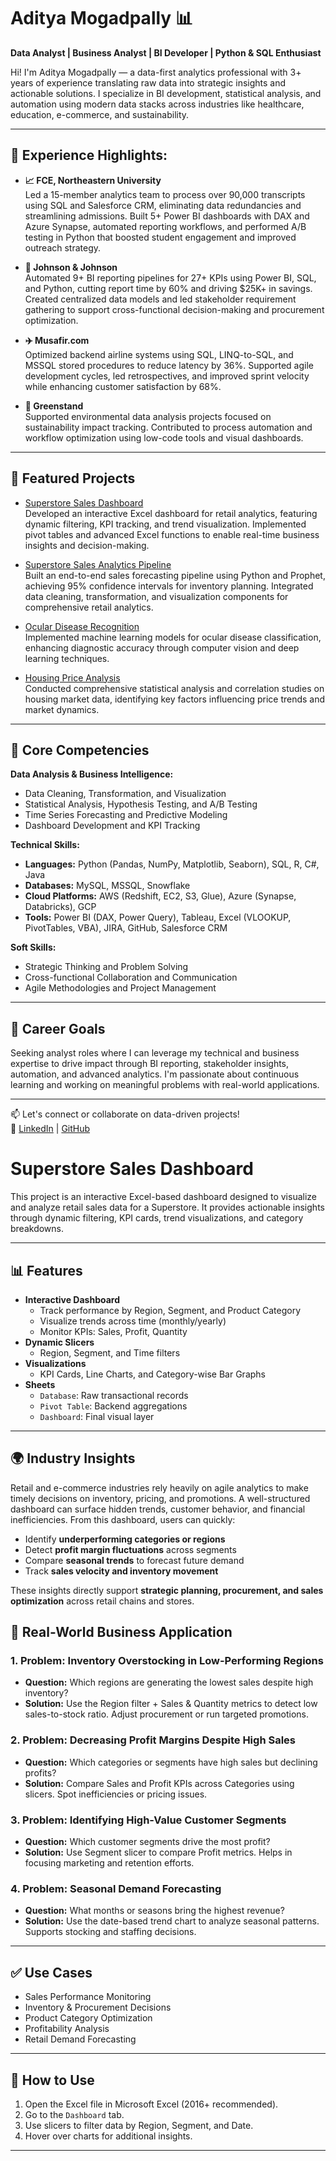 # Aditya Mogadpally 📊
**Data Analyst | Business Analyst | BI Developer | Python & SQL Enthusiast**

Hi! I'm Aditya Mogadpally — a data-first analytics professional with 3+ years of experience translating raw data into strategic insights and actionable solutions. I specialize in BI development, statistical analysis, and automation using modern data stacks across industries like healthcare, education, e-commerce, and sustainability.

---

## 💼 Experience Highlights:

- **📈 FCE, Northeastern University**  
  Led a 15-member analytics team to process over 90,000 transcripts using SQL and Salesforce CRM, eliminating data redundancies and streamlining admissions. Built 5+ Power BI dashboards with DAX and Azure Synapse, automated reporting workflows, and performed A/B testing in Python that boosted student engagement and improved outreach strategy.

- **🏥 Johnson & Johnson**  
  Automated 9+ BI reporting pipelines for 27+ KPIs using Power BI, SQL, and Python, cutting report time by 60% and driving $25K+ in savings. Created centralized data models and led stakeholder requirement gathering to support cross-functional decision-making and procurement optimization.

- **✈️ Musafir.com**  
  Optimized backend airline systems using SQL, LINQ-to-SQL, and MSSQL stored procedures to reduce latency by 36%. Supported agile development cycles, led retrospectives, and improved sprint velocity while enhancing customer satisfaction by 68%.

- **🌱 Greenstand**  
  Supported environmental data analysis projects focused on sustainability impact tracking. Contributed to process automation and workflow optimization using low-code tools and visual dashboards.

---

## 📂 Featured Projects

- [Superstore Sales Dashboard](https://github.com/AdityaMO3001/Superstore_dashboard_excel)  
  Developed an interactive Excel dashboard for retail analytics, featuring dynamic filtering, KPI tracking, and trend visualization. Implemented pivot tables and advanced Excel functions to enable real-time business insights and decision-making.

- [Superstore Sales Analytics Pipeline](https://github.com/AdityaMO3001/superstore-sales-analytics-pipeline)  
  Built an end-to-end sales forecasting pipeline using Python and Prophet, achieving 95% confidence intervals for inventory planning. Integrated data cleaning, transformation, and visualization components for comprehensive retail analytics.

- [Ocular Disease Recognition](https://github.com/AdityaMO3001/ocular_disease_recognition)  
  Implemented machine learning models for ocular disease classification, enhancing diagnostic accuracy through computer vision and deep learning techniques.

- [Housing Price Analysis](https://github.com/AdityaMO3001/housingPriceStatisticalandCorrelationAnalysis)  
  Conducted comprehensive statistical analysis and correlation studies on housing market data, identifying key factors influencing price trends and market dynamics.

---

## 🧠 Core Competencies

**Data Analysis & Business Intelligence:**
- Data Cleaning, Transformation, and Visualization
- Statistical Analysis, Hypothesis Testing, and A/B Testing
- Time Series Forecasting and Predictive Modeling
- Dashboard Development and KPI Tracking

**Technical Skills:**
- **Languages:** Python (Pandas, NumPy, Matplotlib, Seaborn), SQL, R, C#, Java
- **Databases:** MySQL, MSSQL, Snowflake
- **Cloud Platforms:** AWS (Redshift, EC2, S3, Glue), Azure (Synapse, Databricks), GCP
- **Tools:** Power BI (DAX, Power Query), Tableau, Excel (VLOOKUP, PivotTables, VBA), JIRA, GitHub, Salesforce CRM

**Soft Skills:**
- Strategic Thinking and Problem Solving
- Cross-functional Collaboration and Communication
- Agile Methodologies and Project Management

---

## 🎯 Career Goals

Seeking analyst roles where I can leverage my technical and business expertise to drive impact through BI reporting, stakeholder insights, automation, and advanced analytics. I'm passionate about continuous learning and working on meaningful problems with real-world applications.

---

📫 Let's connect or collaborate on data-driven projects!  
🔗 [LinkedIn](https://www.linkedin.com/in/adityamogadpally/) | [GitHub](https://github.com/AdityaMO3001)

# Superstore Sales Dashboard

This project is an interactive Excel-based dashboard designed to visualize and analyze retail sales data for a Superstore. It provides actionable insights through dynamic filtering, KPI cards, trend visualizations, and category breakdowns.

---

## 📊 Features

- **Interactive Dashboard**
  - Track performance by Region, Segment, and Product Category
  - Visualize trends across time (monthly/yearly)
  - Monitor KPIs: Sales, Profit, Quantity
- **Dynamic Slicers**
  - Region, Segment, and Time filters
- **Visualizations**
  - KPI Cards, Line Charts, and Category-wise Bar Graphs
- **Sheets**
  - `Database`: Raw transactional records
  - `Pivot Table`: Backend aggregations
  - `Dashboard`: Final visual layer

---

## 🌍 Industry Insights

Retail and e-commerce industries rely heavily on agile analytics to make timely decisions on inventory, pricing, and promotions. A well-structured dashboard can surface hidden trends, customer behavior, and financial inefficiencies. From this dashboard, users can quickly:

- Identify **underperforming categories or regions**
- Detect **profit margin fluctuations** across segments
- Compare **seasonal trends** to forecast future demand
- Track **sales velocity and inventory movement**

These insights directly support **strategic planning, procurement, and sales optimization** across retail chains and stores.


## 💼 Real-World Business Application

### 1. **Problem: Inventory Overstocking in Low-Performing Regions**
   - **Question:** Which regions are generating the lowest sales despite high inventory?
   - **Solution:** Use the Region filter + Sales & Quantity metrics to detect low sales-to-stock ratio. Adjust procurement or run targeted promotions.

### 2. **Problem: Decreasing Profit Margins Despite High Sales**
   - **Question:** Which categories or segments have high sales but declining profits?
   - **Solution:** Compare Sales and Profit KPIs across Categories using slicers. Spot inefficiencies or pricing issues.

### 3. **Problem: Identifying High-Value Customer Segments**
   - **Question:** Which customer segments drive the most profit?
   - **Solution:** Use Segment slicer to compare Profit metrics. Helps in focusing marketing and retention efforts.

### 4. **Problem: Seasonal Demand Forecasting**
   - **Question:** What months or seasons bring the highest revenue?
   - **Solution:** Use the date-based trend chart to analyze seasonal patterns. Supports stocking and staffing decisions.

---

## ✅ Use Cases

- Sales Performance Monitoring
- Inventory & Procurement Decisions
- Product Category Optimization
- Profitability Analysis
- Retail Demand Forecasting

---

## 📌 How to Use

1. Open the Excel file in Microsoft Excel (2016+ recommended).
2. Go to the `Dashboard` tab.
3. Use slicers to filter data by Region, Segment, and Date.
4. Hover over charts for additional insights.

---
